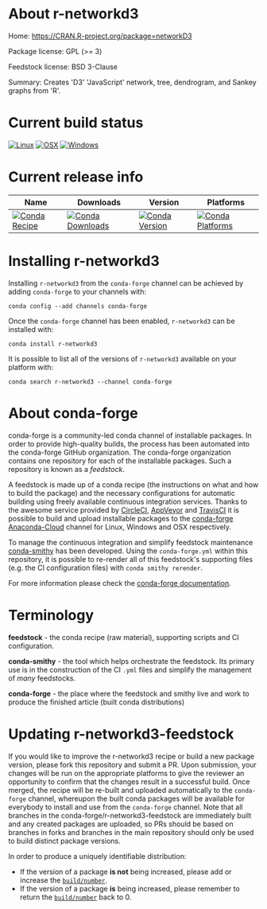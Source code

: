 About r-networkd3
=================

Home: https://CRAN.R-project.org/package=networkD3

Package license: GPL (>= 3)

Feedstock license: BSD 3-Clause

Summary: Creates 'D3' 'JavaScript' network, tree, dendrogram, and Sankey graphs from 'R'.



Current build status
====================

[![Linux](https://img.shields.io/circleci/project/github/conda-forge/r-networkd3-feedstock/master.svg?label=Linux)](https://circleci.com/gh/conda-forge/r-networkd3-feedstock)
[![OSX](https://img.shields.io/travis/conda-forge/r-networkd3-feedstock/master.svg?label=macOS)](https://travis-ci.org/conda-forge/r-networkd3-feedstock)
[![Windows](https://img.shields.io/appveyor/ci/conda-forge/r-networkd3-feedstock/master.svg?label=Windows)](https://ci.appveyor.com/project/conda-forge/r-networkd3-feedstock/branch/master)

Current release info
====================

| Name | Downloads | Version | Platforms |
| --- | --- | --- | --- |
| [![Conda Recipe](https://img.shields.io/badge/recipe-r--networkd3-green.svg)](https://anaconda.org/conda-forge/r-networkd3) | [![Conda Downloads](https://img.shields.io/conda/dn/conda-forge/r-networkd3.svg)](https://anaconda.org/conda-forge/r-networkd3) | [![Conda Version](https://img.shields.io/conda/vn/conda-forge/r-networkd3.svg)](https://anaconda.org/conda-forge/r-networkd3) | [![Conda Platforms](https://img.shields.io/conda/pn/conda-forge/r-networkd3.svg)](https://anaconda.org/conda-forge/r-networkd3) |

Installing r-networkd3
======================

Installing `r-networkd3` from the `conda-forge` channel can be achieved by adding `conda-forge` to your channels with:

```
conda config --add channels conda-forge
```

Once the `conda-forge` channel has been enabled, `r-networkd3` can be installed with:

```
conda install r-networkd3
```

It is possible to list all of the versions of `r-networkd3` available on your platform with:

```
conda search r-networkd3 --channel conda-forge
```


About conda-forge
=================

conda-forge is a community-led conda channel of installable packages.
In order to provide high-quality builds, the process has been automated into the
conda-forge GitHub organization. The conda-forge organization contains one repository
for each of the installable packages. Such a repository is known as a *feedstock*.

A feedstock is made up of a conda recipe (the instructions on what and how to build
the package) and the necessary configurations for automatic building using freely
available continuous integration services. Thanks to the awesome service provided by
[CircleCI](https://circleci.com/), [AppVeyor](https://www.appveyor.com/)
and [TravisCI](https://travis-ci.org/) it is possible to build and upload installable
packages to the [conda-forge](https://anaconda.org/conda-forge)
[Anaconda-Cloud](https://anaconda.org/) channel for Linux, Windows and OSX respectively.

To manage the continuous integration and simplify feedstock maintenance
[conda-smithy](https://github.com/conda-forge/conda-smithy) has been developed.
Using the ``conda-forge.yml`` within this repository, it is possible to re-render all of
this feedstock's supporting files (e.g. the CI configuration files) with ``conda smithy rerender``.

For more information please check the [conda-forge documentation](https://conda-forge.org/docs/).

Terminology
===========

**feedstock** - the conda recipe (raw material), supporting scripts and CI configuration.

**conda-smithy** - the tool which helps orchestrate the feedstock.
                   Its primary use is in the construction of the CI ``.yml`` files
                   and simplify the management of *many* feedstocks.

**conda-forge** - the place where the feedstock and smithy live and work to
                  produce the finished article (built conda distributions)


Updating r-networkd3-feedstock
==============================

If you would like to improve the r-networkd3 recipe or build a new
package version, please fork this repository and submit a PR. Upon submission,
your changes will be run on the appropriate platforms to give the reviewer an
opportunity to confirm that the changes result in a successful build. Once
merged, the recipe will be re-built and uploaded automatically to the
`conda-forge` channel, whereupon the built conda packages will be available for
everybody to install and use from the `conda-forge` channel.
Note that all branches in the conda-forge/r-networkd3-feedstock are
immediately built and any created packages are uploaded, so PRs should be based
on branches in forks and branches in the main repository should only be used to
build distinct package versions.

In order to produce a uniquely identifiable distribution:
 * If the version of a package **is not** being increased, please add or increase
   the [``build/number``](https://conda.io/docs/user-guide/tasks/build-packages/define-metadata.html#build-number-and-string).
 * If the version of a package **is** being increased, please remember to return
   the [``build/number``](https://conda.io/docs/user-guide/tasks/build-packages/define-metadata.html#build-number-and-string)
   back to 0.
